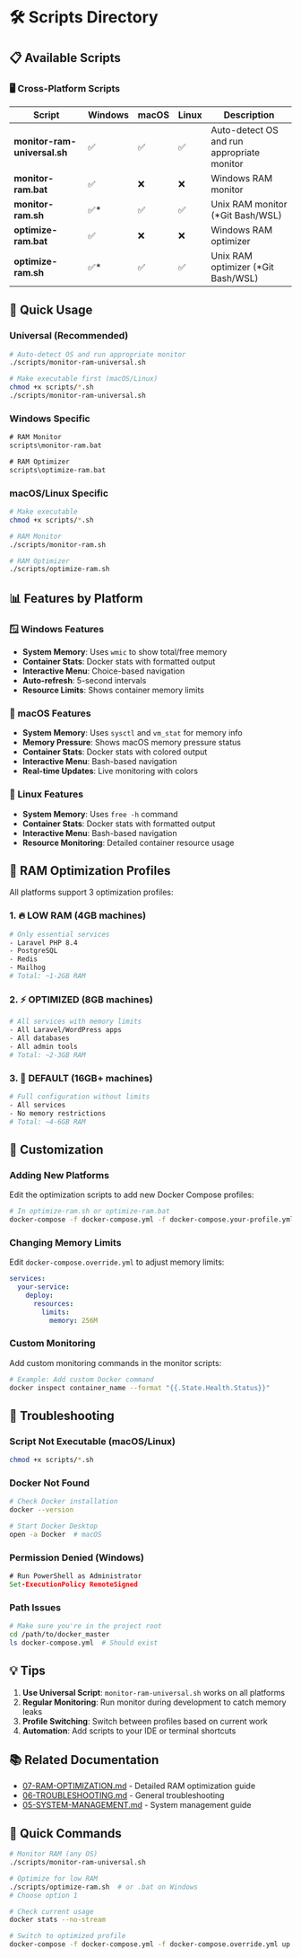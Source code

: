 # 🛠️ Scripts Directory

## 📋 Available Scripts

### 🖥️ Cross-Platform Scripts

| Script | Windows | macOS | Linux | Description |
|--------|---------|-------|-------|-------------|
| **monitor-ram-universal.sh** | ✅ | ✅ | ✅ | Auto-detect OS and run appropriate monitor |
| **monitor-ram.bat** | ✅ | ❌ | ❌ | Windows RAM monitor |
| **monitor-ram.sh** | ✅* | ✅ | ✅ | Unix RAM monitor (*Git Bash/WSL) |
| **optimize-ram.bat** | ✅ | ❌ | ❌ | Windows RAM optimizer |
| **optimize-ram.sh** | ✅* | ✅ | ✅ | Unix RAM optimizer (*Git Bash/WSL) |

## 🚀 Quick Usage

### Universal (Recommended)
```bash
# Auto-detect OS and run appropriate monitor
./scripts/monitor-ram-universal.sh

# Make executable first (macOS/Linux)
chmod +x scripts/*.sh
./scripts/monitor-ram-universal.sh
```

### Windows Specific
```cmd
# RAM Monitor
scripts\monitor-ram.bat

# RAM Optimizer
scripts\optimize-ram.bat
```

### macOS/Linux Specific
```bash
# Make executable
chmod +x scripts/*.sh

# RAM Monitor
./scripts/monitor-ram.sh

# RAM Optimizer  
./scripts/optimize-ram.sh
```

## 📊 Features by Platform

### 🪟 Windows Features
- **System Memory**: Uses `wmic` to show total/free memory
- **Container Stats**: Docker stats with formatted output
- **Interactive Menu**: Choice-based navigation
- **Auto-refresh**: 5-second intervals
- **Resource Limits**: Shows container memory limits

### 🍎 macOS Features
- **System Memory**: Uses `sysctl` and `vm_stat` for memory info
- **Memory Pressure**: Shows macOS memory pressure status
- **Container Stats**: Docker stats with colored output
- **Interactive Menu**: Bash-based navigation
- **Real-time Updates**: Live monitoring with colors

### 🐧 Linux Features
- **System Memory**: Uses `free -h` command
- **Container Stats**: Docker stats with formatted output
- **Interactive Menu**: Bash-based navigation
- **Resource Monitoring**: Detailed container resource usage

## 🎯 RAM Optimization Profiles

All platforms support 3 optimization profiles:

### 1. 🔥 LOW RAM (4GB machines)
```bash
# Only essential services
- Laravel PHP 8.4
- PostgreSQL  
- Redis
- Mailhog
# Total: ~1-2GB RAM
```

### 2. ⚡ OPTIMIZED (8GB machines)
```bash
# All services with memory limits
- All Laravel/WordPress apps
- All databases
- All admin tools
# Total: ~2-3GB RAM
```

### 3. 🚀 DEFAULT (16GB+ machines)
```bash
# Full configuration without limits
- All services
- No memory restrictions
# Total: ~4-6GB RAM
```

## 🔧 Customization

### Adding New Platforms
Edit the optimization scripts to add new Docker Compose profiles:

```bash
# In optimize-ram.sh or optimize-ram.bat
docker-compose -f docker-compose.yml -f docker-compose.your-profile.yml up -d
```

### Changing Memory Limits
Edit `docker-compose.override.yml` to adjust memory limits:

```yaml
services:
  your-service:
    deploy:
      resources:
        limits:
          memory: 256M
```

### Custom Monitoring
Add custom monitoring commands in the monitor scripts:

```bash
# Example: Add custom Docker command
docker inspect container_name --format "{{.State.Health.Status}}"
```

## 🐛 Troubleshooting

### Script Not Executable (macOS/Linux)
```bash
chmod +x scripts/*.sh
```

### Docker Not Found
```bash
# Check Docker installation
docker --version

# Start Docker Desktop
open -a Docker  # macOS
```

### Permission Denied (Windows)
```cmd
# Run PowerShell as Administrator
Set-ExecutionPolicy RemoteSigned
```

### Path Issues
```bash
# Make sure you're in the project root
cd /path/to/docker_master
ls docker-compose.yml  # Should exist
```

## 💡 Tips

1. **Use Universal Script**: `monitor-ram-universal.sh` works on all platforms
2. **Regular Monitoring**: Run monitor during development to catch memory leaks
3. **Profile Switching**: Switch between profiles based on current work
4. **Automation**: Add scripts to your IDE or terminal shortcuts

## 📚 Related Documentation

- [07-RAM-OPTIMIZATION.md](../docs/07-RAM-OPTIMIZATION.md) - Detailed RAM optimization guide
- [06-TROUBLESHOOTING.md](../docs/06-TROUBLESHOOTING.md) - General troubleshooting
- [05-SYSTEM-MANAGEMENT.md](../docs/05-SYSTEM-MANAGEMENT.md) - System management guide

## 🎯 Quick Commands

```bash
# Monitor RAM (any OS)
./scripts/monitor-ram-universal.sh

# Optimize for low RAM
./scripts/optimize-ram.sh  # or .bat on Windows
# Choose option 1

# Check current usage
docker stats --no-stream

# Switch to optimized profile
docker-compose -f docker-compose.yml -f docker-compose.override.yml up -d
```

